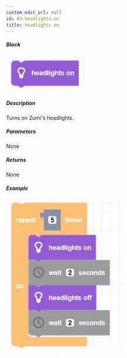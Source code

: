```yaml
---
custom_edit_url: null
id: 03-headlights-on
title: headlights on
---
```


##### Block

![headlights on block image](headlights_on.png)

##### Description

Turns on Zumi's headlights.

##### Parameters

None <!-- image -->

##### Returns

None

##### Example

![headlights example](headlights_example.png)
